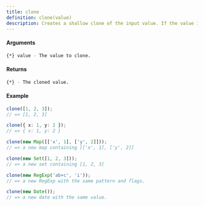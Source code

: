 ```yaml
---
title: clone
definition: clone(value)
description: Creates a shallow clone of the input value. If the value is an array, a new
---
```



#### Arguments


```bash
{*} value - The value to clone.
```


#### Returns


```bash
{*} - The cloned value.
```


#### Example


```ts
clone([1, 2, 3]);
// => [1, 2, 3]

clone({ x: 1, y: 2 });
// => { x: 1, y: 2 }

clone(new Map([['x', 1], ['y', 2]]));
// => a new map containing [['x', 1], ['y', 2]]

clone(new Set([1, 2, 3]));
// => a new set containing [1, 2, 3]

clone(new RegExp('ab+c', 'i'));
// => a new RegExp with the same pattern and flags.

clone(new Date());
// => a new date with the same value.
```
